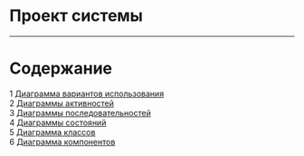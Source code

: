 # Проект системы
---

# Содержание
1 [Диаграмма вариантов использования](UseCase/EventFlows.md)  
2 [Диаграммы активностей](Activity/Activity.md)  
3 [Диаграммы последовательностей](Sequence/Sequence.md)  
4 [Диаграммы состояний]()  
5 [Диаграмма классов]()  
6 [Диаграмма компонентов]()    
